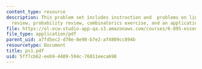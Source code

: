 ```yaml
---
content_type: resource
description: This problem set includes instruction and  problems on linear algebra
  review, probability review, combinatorics exercise, and an application of codes.
file: https://ol-ocw-studio-app-qa.s3.amazonaws.com/courses/6-895-essential-coding-theory-fall-2004/5ff7cb62eeb94489594c76811eeca698_ps1.pdf
file_type: application/pdf
parent_uid: a7fd5ec2-d78e-8e98-b7e2-af4809cc894b
resourcetype: Document
title: ps1.pdf
uid: 5ff7cb62-eeb9-4489-594c-76811eeca698
---
```

